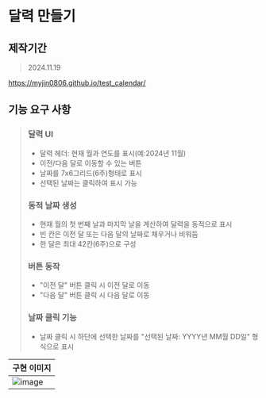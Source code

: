 # 달력 만들기

## 제작기간
> 2024.11.19

https://myjin0806.github.io/test_calendar/

## 기능 요구 사항
> ### 달력  UI
> - 달력 헤더: 현재 월과 연도를 표시(예:2024년 11월)
> - 이전/다음 달로 이동할 수 있는 버튼
> - 날짜를 7x6그리드(6주)형태로 표시
> - 선택된 날짜는 클릭하여 표시 가능
> ### 동적 날짜 생성 
> - 현재 월의 첫 번째 날과 마지막 날을 계산하여 달력을 동적으로 표시
> - 빈 칸은 이전 달 또는 다음 달의 날짜로 채우거나 비워둠
> - 한 달은 최대 42칸(6주)으로 구성
> ### 버튼 동작
> - "이전 달" 버튼 클릭 시 이전 달로 이동
> - "다음 달" 버튼 클릭 시 다음 달로 이동
> ### 날짜 클릭 기능
> - 날짜 클릭 시 하단에 선택한 날짜를 "선택된 날짜: YYYY년 MM월 DD일" 형식으로 표시

| 구현 이미지                                                                                                   |
| :---------------------------------------------------------------------------------------------------------------------- |
| ![image](https://github.com/user-attachments/assets/f7228785-350b-4c37-a777-e27e0b529f31)|
